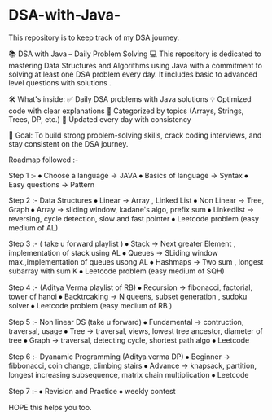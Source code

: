 # DSA-with-Java-
This repository is to keep track of my DSA journey.

📚 DSA with Java – Daily Problem Solving 💻
This repository is dedicated to mastering Data Structures and Algorithms using Java with a commitment to solving at least one DSA problem every day.
It includes basic to advanced level questions with solutions .

🛠️ What's inside:
✅ Daily DSA problems with Java solutions
💡 Optimized code with clear explanations
📌 Categorized by topics (Arrays, Strings, Trees, DP, etc.)
🔁 Updated every day with consistency

🚀 Goal:
To build strong problem-solving skills, crack coding interviews, and stay consistent on the DSA journey.

Roadmap followed :-

Step 1 :-
⦁	Choose a language -> JAVA
⦁	Basics of language -> Syntax
⦁	Easy questions -> Pattern


Step 2 :- Data Structures
⦁	Linear -> Array , Linked List
⦁	Non Linear -> Tree, Graph
⦁	Array -> sliding window, kadane's algo, prefix sum
⦁	Linkedlist -> reversing, cycle detection, slow and fast pointer
⦁	Leetcode problem (easy medium of AL)


Step 3 :- ( take u forward playlist )
⦁	Stack -> Next greater Element , implementation of stack using AL
⦁	Queues -> SLiding window max.,implementation of queues usong AL
⦁	Hashmaps -> Two sum , longest subarray with sum K
⦁	Leetcode problem (easy medium of SQH)


Step 4 :- (Aditya Verma playlist of RB)
⦁	Recursion -> fibonacci, factorial, tower of hanoi
⦁	Backtrcaking -> N queens, subset generation , sudoku solver
⦁	Leetcode problem (easy medium of RB )


Step 5 :- Non linear DS (take u forward)
⦁	Fundamental -> contruction, traversal, usage
⦁	Tree -> traversal, views, lowest tree ancestor, diameter of tree
⦁	Graph -> traversal, detecting cycle, shortest path algo
⦁	Leetcode


Step 6 :- Dyanamic Programming (Aditya verma DP)
⦁	Beginner -> fibbonacci, coin change, climbing stairs
⦁	Advance ->  knapsack, partition, longest increasing subsequence, matrix chain multiplication
⦁	Leetcode


Step 7 :-
⦁	Revision and Practice
⦁	weekly contest

HOPE this helps you too.
